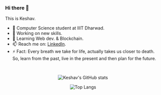 ### Hi there 👋
This is Keshav.

- 🏢 Computer Science student at IIIT Dharwad.
- 🔭 Working on new skills.
- 🌱 Learning Web dev. & Blockchain.
- 📫 Reach me on: [LinkedIn](https://www.linkedin.com/in/keshavjha018/).
- ⚡ Fact: Every breath we take for life, actually takes us closer to death. So, learn from the past, live in the present and then plan for the future.
<br>
<div align="center">
  
![Keshav's GitHub stats](https://github-readme-stats.vercel.app/api?username=keshavjha018&theme=radical)
 
![Top Langs](https://github-readme-stats.vercel.app/api/top-langs/?username=keshavjha018&theme=radical&count_private=true)
  
  
</div>
